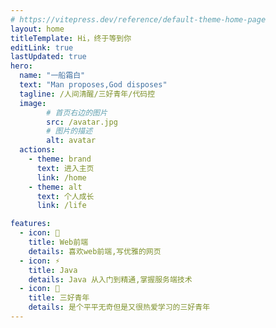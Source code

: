 ```yaml
---
# https://vitepress.dev/reference/default-theme-home-page
layout: home
titleTemplate: Hi，终于等到你
editLink: true
lastUpdated: true
hero:
  name: "一船霜白"
  text: "Man proposes,God disposes"
  tagline: /人间清醒/三好青年/代码控
  image:
        # 首页右边的图片
        src: /avatar.jpg
        # 图片的描述
        alt: avatar
  actions:
    - theme: brand
      text: 进入主页
      link: /home
    - theme: alt
      text: 个人成长
      link: /life

features:
  - icon: 🤹
    title: Web前端
    details: 喜欢web前端,写优雅的网页
  - icon: ⚡️
    title: Java
    details: Java 从入门到精通,掌握服务端技术
  - icon: 🧩
    title: 三好青年
    details: 是个平平无奇但是又很热爱学习的三好青年
---
```



